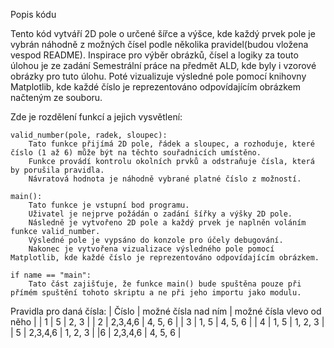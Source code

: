 </h> Popis kódu </h>

Tento kód vytváří 2D pole o určené šířce a výšce, kde každý prvek pole je vybrán náhodně z možných čísel podle několika pravidel(budou vložena vespod README).
Inspirace pro výběr obrázků, čísel a logiky za touto úlohou je ze zadání Semestrální práce na předmět ALD, kde byly i vzorové obrázky pro tuto úlohu.
Poté vizualizuje výsledné pole pomocí knihovny Matplotlib, kde každé číslo je reprezentováno odpovídajícím obrázkem načteným ze souboru.

Zde je rozdělení funkcí a jejich vysvětlení:

    valid_number(pole, radek, sloupec):
        Tato funkce přijímá 2D pole, řádek a sloupec, a rozhoduje, které číslo (1 až 6) může být na těchto souřadnicích umístěno.
        Funkce provádí kontrolu okolních prvků a odstraňuje čísla, která by porušila pravidla.
        Návratová hodnota je náhodně vybrané platné číslo z možností.

    main():
        Tato funkce je vstupní bod programu.
        Uživatel je nejprve požádán o zadání šířky a výšky 2D pole.
        Následně je vytvořeno 2D pole a každý prvek je naplněn voláním funkce valid_number.
        Výsledné pole je vypsáno do konzole pro účely debugování.
        Nakonec je vytvořena vizualizace výsledného pole pomocí Matplotlib, kde každé číslo je reprezentováno odpovídajícím obrázkem.

    if name == "main":
        Tato část zajišťuje, že funkce main() bude spuštěna pouze při přímém spuštění tohoto skriptu a ne při jeho importu jako modulu.

Pravidla pro daná čísla:
| Číslo | možné čísla nad ním | možné čísla vlevo od něho |
| 1     |                   5 |                      2, 3 |
| 2	    |             2,3,4,6	|		                4, 5, 6 |
| 3    	|                1, 5 |	                	4, 5, 6	|
|  4    |	               1, 5 |			              1, 2, 3 |
| 5     |	            2,3,4,6 |		              	1, 2, 3 |
|6      |           	2,3,4,6	|	                 	4, 5, 6 |
